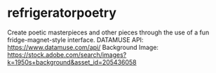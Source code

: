 # refrigeratorpoetry
Create poetic masterpieces and other pieces through the use of a fun fridge-magnet-style interface.
DATAMUSE API: https://www.datamuse.com/api/
Background Image: https://stock.adobe.com/search/images?k=1950s+background&asset_id=205436058